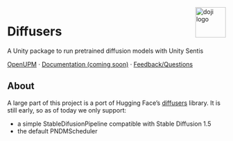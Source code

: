 <a href="https://www.doji-tech.com/">
  <img src="https://www.doji-tech.com/assets/favicon.ico" alt="doji logo" title="Doji" align="right" height="70" />
</a>

# Diffusers
A Unity package to run pretrained diffusion models with Unity Sentis

[OpenUPM] · [Documentation (coming soon)] · [Feedback/Questions]

## About

A large part of this project is a port of Hugging Face’s [diffusers] library.
It is still early, so as of today we only support:
- a simple StableDifusionPipeline compatible with Stable Diffusion 1.5
- the default PNDMScheduler

[OpenUPM]: https://openupm.com/packages/com.doji.diffusers
[Documentation (coming soon)]: https://github.com/julienkay/com.doji.diffusers
[Feedback/Questions]: https://discussions.unity.com/c/ai-beta/sentis/10
[diffusers]: https://github.com/huggingface/diffusers